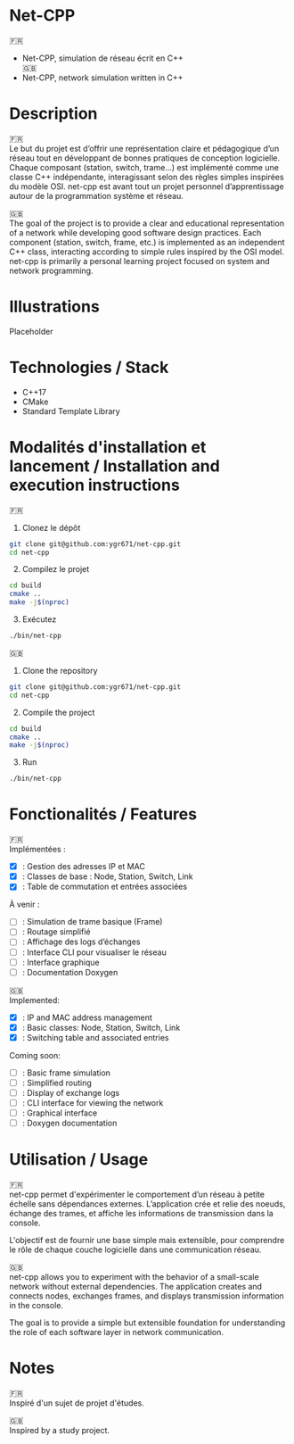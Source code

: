 # Net-CPP

🇫🇷 
- Net-CPP, simulation de réseau écrit en C++
\
🇬🇧 
- Net-CPP, network simulation written in C++

# Description

🇫🇷 \
Le but du projet est d’offrir une représentation claire et pédagogique d’un réseau tout en développant de bonnes pratiques de conception logicielle.
Chaque composant (station, switch, trame…) est implémenté comme une classe C++ indépendante, interagissant selon des règles simples inspirées du modèle OSI.
net-cpp est avant tout un projet personnel d’apprentissage autour de la programmation système et réseau.

🇬🇧 \
The goal of the project is to provide a clear and educational representation of a network while developing good software design practices.
Each component (station, switch, frame, etc.) is implemented as an independent C++ class, interacting according to simple rules inspired by the OSI model.
net-cpp is primarily a personal learning project focused on system and network programming.

# Illustrations

Placeholder

# Technologies / Stack

- C++17
- CMake
- Standard Template Library

# Modalités d'installation et lancement / Installation and execution instructions

🇫🇷 

1) Clonez le dépôt 
```bash
git clone git@github.com:ygr671/net-cpp.git
cd net-cpp
```
2) Compilez le projet
```bash
cd build
cmake ..
make -j$(nproc)
```
3) Exécutez
```bash
./bin/net-cpp
```

🇬🇧 
1) Clone the repository
```bash
git clone git@github.com:ygr671/net-cpp.git
cd net-cpp
```
2) Compile the project
```bash
cd build
cmake ..
make -j$(nproc)
```
3) Run
```bash
./bin/net-cpp
```


# Fonctionalités / Features
 
🇫🇷 \
Implémentées :
- [x] : Gestion des adresses IP et MAC
- [x] : Classes de base : Node, Station, Switch, Link
- [x] : Table de commutation et entrées associées

À venir :
- [ ] : Simulation de trame basique (Frame)
- [ ] : Routage simplifié
- [ ] : Affichage des logs d’échanges
- [ ] : Interface CLI pour visualiser le réseau
- [ ] : Interface graphique
- [ ] : Documentation Doxygen

🇬🇧 \
Implemented:
- [x] : IP and MAC address management
- [x] : Basic classes: Node, Station, Switch, Link
- [x] : Switching table and associated entries

Coming soon:
- [ ] : Basic frame simulation
- [ ] : Simplified routing
- [ ] : Display of exchange logs
- [ ] : CLI interface for viewing the network
- [ ] : Graphical interface
- [ ] : Doxygen documentation

# Utilisation / Usage

🇫🇷 \
net-cpp permet d'expérimenter le comportement d’un réseau à petite échelle sans dépendances externes.
L’application crée et relie des noeuds, échange des trames, et affiche les informations de transmission dans la console.

L'objectif est de fournir une base simple mais extensible, pour comprendre le rôle de chaque couche logicielle dans une communication réseau.

🇬🇧 \
net-cpp allows you to experiment with the behavior of a small-scale network without external dependencies.
The application creates and connects nodes, exchanges frames, and displays transmission information in the console.

The goal is to provide a simple but extensible foundation for understanding the role of each software layer in network communication.

# Notes

🇫🇷 \
Inspiré d'un sujet de projet d'études.

🇬🇧 \
Inspired by a study project.
